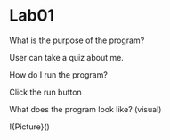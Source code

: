 # Lab01
What is the purpose of the program?

User can take a quiz about me.

How do I run the program?

Click the run button

What does the program look like? (visual)

!{Picture}()
